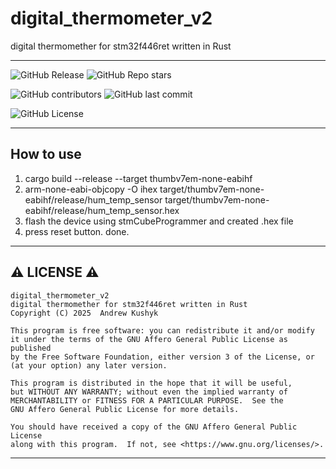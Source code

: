 # digital_thermometer_v2
digital thermomether for stm32f446ret written in Rust

---

![GitHub Release](https://img.shields.io/github/v/release/git-user-cpp/digital_thermometer_v2?style=flat-square&logo=github)
![GitHub Repo stars](https://img.shields.io/github/stars/git-user-cpp/digital_thermometer_v2?style=flat-square&logo=github)

![GitHub contributors](https://img.shields.io/github/contributors-anon/git-user-cpp/digital_thermometer_v2?style=flat-square&logo=github) ![GitHub last commit](https://img.shields.io/github/last-commit/git-user-cpp/digital_thermometer_v2?style=flat-square&logo=github)

![GitHub License](https://img.shields.io/github/license/git-user-cpp/digital_thermometer_v2?style=flat-square&logo=github)


---

## How to use

1. cargo build --release --target thumbv7em-none-eabihf
2. arm-none-eabi-objcopy -O ihex target/thumbv7em-none-eabihf/release/hum_temp_sensor target/thumbv7em-none-eabihf/release/hum_temp_sensor.hex
3. flash the device using stmCubeProgrammer and created .hex file
4. press reset button. done.

---

## ⚠️ LICENSE ⚠️

    digital_thermometer_v2
    digital thermomether for stm32f446ret written in Rust 
    Copyright (C) 2025  Andrew Kushyk
   
    This program is free software: you can redistribute it and/or modify
    it under the terms of the GNU Affero General Public License as published
    by the Free Software Foundation, either version 3 of the License, or
    (at your option) any later version.
   
    This program is distributed in the hope that it will be useful,
    but WITHOUT ANY WARRANTY; without even the implied warranty of
    MERCHANTABILITY or FITNESS FOR A PARTICULAR PURPOSE.  See the
    GNU Affero General Public License for more details.
   
    You should have received a copy of the GNU Affero General Public License
    along with this program.  If not, see <https://www.gnu.org/licenses/>.

---
